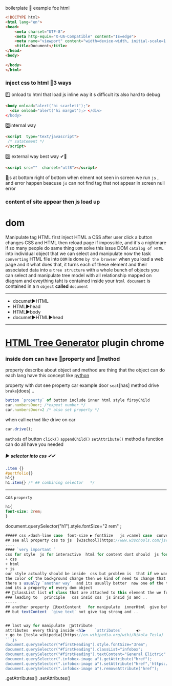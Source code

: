 boilerplate 🔽 example foe html
```html
<!DOCTYPE html>
<html lang="en">
<head>
    <meta charset="UTF-8">
    <meta http-equiv="X-UA-Compatible" content="IE=edge">
    <meta name="viewport" content="width=device-width, initial-scale=1.0">
    <title>Document</title>
</head>
<body>
    
</body>
</html>
```
### inject css to html 💎3 ways
1️⃣ onload to html that load js inline way it s  difficult its also hard to debug
```html 
<body onload="alert('hi scarlett');">  
  <div onload="alert('hi margot');> </div>
</body>
```
  
2️⃣internal way
```html 
<script  type="text/javascript">
 /* satatement */
</script>
```

3️⃣ external way  best way ✔💎
```html 
<script src=""  charset="utf8"></script>
```
🔼js  at bottom right of bottom when elment   not seen in screen   we run `js` , and error happen beacuse `js` can not find tag  that not appear in screen  null error
### content of site  appear then js load up
# dom
Manipulate tag HTML   first inject
HTML a CSS   after user click a button changes CSS and HTML then 
reload page  if impossible, and it's a nightmare if so many people 
do same thing
`DOM` solve this issue  DOM `catalog of HTML` into individual object that we can select and manipulate 
now the task `converting` HTML file into `DOM` is done `by the browser`
when you load a web page and it what does that, it turns each of these element and their associated data into a `tree structure` with a whole
 bunch of objects you can select and manipulate tree model   with all relationship mapped on diagram
and eveything taht is contained inside your `html document` is contained in a n `object` **called** `document` 

-----
+ documet▶HTML
+ HTML▶head
+ HTML▶body
+  documet▶HTML▶head

-----
# [HTML Tree Generator](https://chrome.google.com/webstore/detail/html-tree-generator/dlbbmhhaadfnbbdnjalilhdakfmiffeg/related) plugin  chrome

### inside dom  can have  🌿property and 🌿method  
property  describe about object and method are thing  that the object can do each lang have this concept like [python](https://github.com/wer340/python-angelayu/tree/main/day-17)

 property  with dot see property  car example door `seat`[has]  method drive `brake`[does] ..
 ```js
 button `property` of button include inner html style firsyChild
 car.numbersDoor; /*expext number */
 car.numbersDoor=2 /* also set property */
 ```
when call `method` like drive on car 
 ```js
 car.drive();
 ```
`methods` of button  `click()` `appendChild()` `setAttribute()` method a function can do all have  you needed
##### ▶ selector into css ✔✔ 
```css
.item {} 
#portfolio{}
h1{}
h1.item{} /* ## combining selector   */
```

---------
css `property`  
```css
h1{
font-size: 2rem;
}
```
document.querySelector("h1").style.fontSize="2 rem" ;
```js
##### css ✔dash-line case  font-size ▶ fontSize   js ✔camel case  convetion    
## see all property css to js  [w3school](https://www.w3schools.com/jsref/dom_obj_style.asp)
----
#### `very important `
css for style  js for interactive  html for content dont should  js for style  only  change `on fly` like click then bgColor changed
+ css
+ html
+ js
our style actually should be inside  css but problem is  that if we wanted our style to change `on the fly` say if a user click on a button  then
the color of the background change then we kind of need to change that using js and the style property right? as with all thing programming
there s usually `another way`  and its usually better  now one of the thing that we can tap into is something called a `class list`
and its a property of every dom object
## 🌿classList list of class that are attached to this element the we found after  with `method` add()  add a class property
### leading to   principle   css insid css  js insid js and ..
-----
## another property  🌿textContent   for manipulate  innerHtml  give between elemnt  <strong>hello</strong>
## but textContent  `give text` not give tag strong and ..


## last way for manipulate  🌿attribute
attributes  every thing inside <h1▶    `attributes`      ◀>
+ go to [tesla wikipedia](https://en.wikipedia.org/wiki/Nikola_Tesla)   test inspect ▶ source ▶console 
```js
document.querySelector("#firstHeading").style.fontSize="3rem";
document.querySelector("#firstHeading").classList="infobox";
document.querySelector("#firstHeading").textContent="General Elictric" ;
document.querySelector(".infobox-image a").getAttribute("href");
document.querySelector(".infobox-image a").setAttribute("href",'https://m.mediaY388_.jpg'); /* not run */
document.querySelector(".infobox-image a").removeAttribute("href");
```
.getAtrributes()
.setAttributes()


